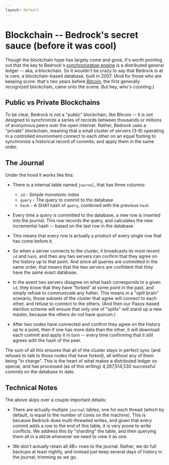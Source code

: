 ```yaml
---
layout: default
---
```


# Blockchain -- Bedrock's secret sauce (before it was cool)
Though the blockchain hype has largely come and gone, it's worth pointing out that the key to Bedrock's [synchronization engine](http://bedrockdb.com/synchronization.html) is a distributed general ledger -- aka, a blockchain.  So it wouldn't be crazy to say that Bedrock is at is core, a blockchain-based database, built in 2007.  (And for those who are keeping score: that's two years before [Bitcoin](https://en.wikipedia.org/wiki/Bitcoin), the first generally recognized blockchain, came onto the scene.  But hey, who's counting.)

## Public vs Private Blockchains
To be clear, Bedrock is not a "public" blockchain, like Bitcoin -- it is not designed to synchronize a series of records between thousands or millions of anonymous peers over the open internet.  Rather, Bedrock uses a "private" blockchain, meaning that a small cluster of servers (3-6) operating in a controlled environment connect to each other on an equal footing to synchronize a historical record of commits, and apply them in the same order.

## The Journal
Under the hood it works like this:

* There is a internal table named `journal`, that has three columns:
    * `id` - Simple monotonic index
    * `query` - The query to commit to the database
    * `hash` - A SHA1 hash of `query`, combined with the previous `hash`
    
* Every time a query is committed to the database, a new row is inserted into the journal.  This row records the query, and calculates the new incremental hash -- based on the last row in the database

* This means that every row is actually a product of every single row that has come before it.

* So when a server connects to the cluster, it broadcasts its most recent `id` and `hash`, and then any two servers can confirm that they agree on the history up to that point.  And since all queries are committed in the same order, that means that the two servers are confident that they have the same exact database.

* In the event two servers disagree on what hash corresponds to a given `id`, they know that they have "forked" at some point in the past, and simply refuse to communicate any futher.  This means in a "split brain" scenario, those subsets of the cluster that agree will connect to each other, and refuse to connect to the others.  (And then our Paxos-based election scheme will ensure that only one of "splits" will stand up a new master, because the others do not have quorum.)

* After two nodes have connected and confirm they agree on the history up to a point, then if one has more data than the other, it will download each commit and apply it in turn -- every time confirming that it still agrees with the hash of the peer.

The sum of all this ensures that all of the cluster stays in perfect sync (and refuses to talk to those nodes that have forked), all without any of them being "in charge".  This is the heart of what makes a distributed ledger so special, and has processed (as of this writing) 4,287,514,530 successful commits on the database to date.

## Technical Notes
The above skips over a couple important details:

* There are actually multiple `journal` tables, one for each thread (which by default, is equal to the number of cores on the machine).  This is because Bedrock does multi-threaded writes, and given that every commit adds a row to the end of this table, it is very prone to write conflicts.  We address this by "sharding" the table, and then querying them all in a `UNION` whenever we need to view it as one.

* We don't actually retain all 4B+ rows to the journal.  Rather, we do full backups at least nightly, and instead just keep several days of history in the journal, trimming as we go. 

